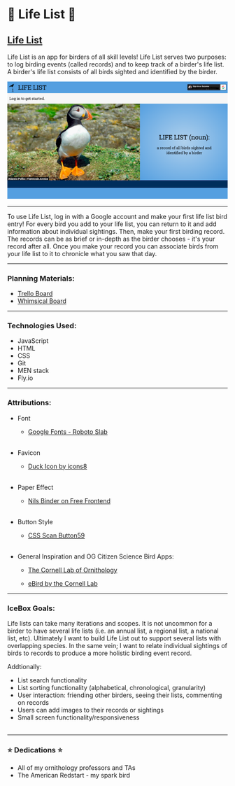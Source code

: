 # 🦉 Life List 🦜 
## [Life List](https://life-list.fly.dev/)


Life List is an app for birders of all skill levels! Life List serves two purposes: to log birding events (called records) and to keep track of a birder's life list. A birder's life list consists of all birds sighted and identified by the birder.

![Home-Page](/public/images/landing-page.png)
***
To use Life List, log in with a Google account and make your first life list bird entry! For every bird you add to your life list, you can return to it and add information about individual sightings. Then, make your first birding record. The records can be as brief or in-depth as the birder chooses - it's your record after all. Once you make your record you can associate birds from your life list to it to chronicle what you saw that day.

***
### Planning Materials:
* [Trello Board](https://trello.com/b/zV0bBVyO/life-list)
* [Whimsical Board](https://whimsical.com/life-list-CxDrBtH6UADgwzk1WLdpxe)

***
### Technologies Used:

* JavaScript
* HTML
* CSS
* Git
* MEN stack
* Fly.io

***
### Attributions:
* Font
  * [Google Fonts - Roboto Slab](https://fonts.google.com/specimen/Roboto+Slab?query=roboto+slab)
<br></br>
* Favicon
  * [Duck Icon by icons8](https://icons8.com/icon/Tjycw5Lntbk1/duck)
<br></br>
* Paper Effect 
  * [Nils Binder on Free Frontend](https://freefrontend.com/css-paper-effects/)
<br></br>
* Button Style
  * [CSS Scan Button59](https://getcssscan.com/css-buttons-examples)
<br></br>
* General Inspiration and OG Citizen Science Bird Apps:

  * [The Cornell Lab of Ornithology](https://www.birds.cornell.edu/home/#)

  * [eBird by the Cornell Lab](https://ebird.org/home?logout=true)

***
### IceBox Goals:
Life lists can take many iterations and scopes. It is not uncommon for a birder to have several life lists (i.e. an annual list, a regional list, a national list, etc). Ultimately I want to build Life List out to support several lists with overlapping species. In the same vein; I want to relate individual sightings of birds to records to produce a more holistic birding event record.

Addtionally:
* List search functionality
* List sorting functionality (alphabetical, chronological, granularity)
* User interaction: friending other birders, seeing their lists, commenting on records
* Users can add images to their records or sightings
* Small screen functionality/responsiveness
<br></br>
***
### ⭐️ Dedications ⭐️
* All of my ornithology professors and TAs
* The American Redstart - my spark bird

